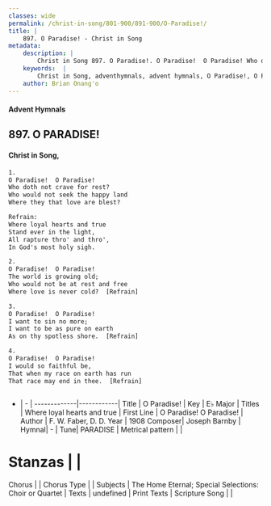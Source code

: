 ```yaml
---
classes: wide
permalink: /christ-in-song/801-900/891-900/O-Paradise!/
title: |
    897. O Paradise! - Christ in Song
metadata:
    description: |
        Christ in Song 897. O Paradise!. O Paradise!  O Paradise! Who doth not crave for rest? Who would not seek the happy land Where they that love are blest? 
    keywords:  |
        Christ in Song, adventhymnals, advent hymnals, O Paradise!, O Paradise!  O Paradise!. Where loyal hearts and true
    author: Brian Onang'o
---
```


#### Advent Hymnals
## 897. O PARADISE!
####  Christ in Song,

```txt
1.
O Paradise!  O Paradise!
Who doth not crave for rest?
Who would not seek the happy land
Where they that love are blest?

Refrain:
Where loyal hearts and true
Stand ever in the light,
All rapture thro' and thro',
In God's most holy sigh.

2.
O Paradise!  O Paradise!
The world is growing old;
Who would not be at rest and free
Where love is never cold?  [Refrain]

3.
O Paradise!  O Paradise!
I want to sin no more;
I want to be as pure on earth
As on thy spotless shore.  [Refrain]

4.
O Paradise!  O Paradise!
I would so faithful be,
That when my race on earth has run
That race may end in thee.  [Refrain]



```

- |   -  |
-------------|------------|
Title | O Paradise! |
Key | E♭ Major |
Titles | Where loyal hearts and true |
First Line | O Paradise!  O Paradise! |
Author | F. W. Faber, D. D.
Year | 1908
Composer| Joseph Barnby |
Hymnal|  - |
Tune| PARADISE |
Metrical pattern | |
# Stanzas |  |
Chorus |  |
Chorus Type |  |
Subjects | The Home Eternal; Special Selections: Choir or Quartet |
Texts | undefined |
Print Texts | 
Scripture Song |  |
    

